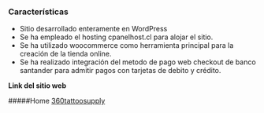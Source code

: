 ### Características

- Sitio desarrollado enteramente en WordPress
- Se ha empleado el hosting cpanelhost.cl para alojar el sitio.
- Se ha utilizado woocommerce como herramienta principal para la creación de la tienda online.
- Se ha realizado integración del metodo de pago web checkout de banco santander para admitir pagos con tarjetas de debito y crédito.

**Link del sitio web**


#####Home [360tattoosupply](https://360tattoosupply.cl)
